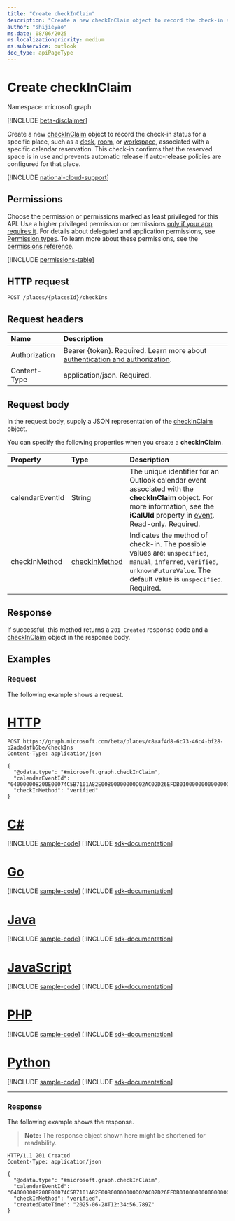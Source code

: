 ```yaml
---
title: "Create checkInClaim"
description: "Create a new checkInClaim object to record the check-in status for a specific place, such as a desk, room, or workspace, associated with a specific calendar reservation."
author: "shijieyao"
ms.date: 08/06/2025
ms.localizationpriority: medium
ms.subservice: outlook
doc_type: apiPageType
---
```


# Create checkInClaim

Namespace: microsoft.graph

[!INCLUDE [beta-disclaimer](../../includes/beta-disclaimer.md)]

Create a new [checkInClaim](../resources/checkinclaim.md) object to record the check-in status for a specific place, such as a [desk](../resources/desk.md), [room](../resources/room.md), or [workspace](../resources/workspace.md), associated with a specific calendar reservation. This check-in confirms that the reserved space is in use and prevents automatic release if auto-release policies are configured for that place.

[!INCLUDE [national-cloud-support](../../includes/global-only.md)]

## Permissions

Choose the permission or permissions marked as least privileged for this API. Use a higher privileged permission or permissions [only if your app requires it](/graph/permissions-overview#best-practices-for-using-microsoft-graph-permissions). For details about delegated and application permissions, see [Permission types](/graph/permissions-overview#permission-types). To learn more about these permissions, see the [permissions reference](/graph/permissions-reference).

<!-- { "blockType": "permissions", "name": "place_post_checkins" } -->
[!INCLUDE [permissions-table](../includes/permissions/place-post-checkins-permissions.md)]

## HTTP request

<!-- {
  "blockType": "ignored"
}
-->
```http
POST /places/{placesId}/checkIns
```

## Request headers

|Name|Description|
|:---|:---|
|Authorization|Bearer {token}. Required. Learn more about [authentication and authorization](/graph/auth/auth-concepts).|
|Content-Type|application/json. Required.|

## Request body

In the request body, supply a JSON representation of the [checkInClaim](../resources/checkinclaim.md) object.

You can specify the following properties when you create a **checkInClaim**.

|Property|Type|Description|
|:---|:---|:---|
|calendarEventId|String| The unique identifier for an Outlook calendar event associated with the **checkInClaim** object. For more information, see the **iCalUId** property in [event](../resources/event.md). Read-only. Required. |
|checkInMethod|[checkInMethod](../resources/checkinclaim.md#checkinmethod-values)| Indicates the method of check-in. The possible values are: `unspecified`, `manual`, `inferred`, `verified`, `unknownFutureValue`. The default value is `unspecified`. Required.|

## Response

If successful, this method returns a `201 Created` response code and a [checkInClaim](../resources/checkinclaim.md) object in the response body.

## Examples

### Request

The following example shows a request.
# [HTTP](#tab/http)
<!-- {
  "blockType": "request",
  "name": "create_checkinclaim_from_"
}
-->
```http
POST https://graph.microsoft.com/beta/places/c8aaf4d8-6c73-46c4-bf28-b2adadafb5be/checkIns
Content-Type: application/json

{
  "@odata.type": "#microsoft.graph.checkInClaim",
  "calendarEventId": "040000008200E00074C5B7101A82E00800000000D02AC02D26EFDB010000000000000000100000005A18ADA04F0A24489AE13ED3CC367978",
  "checkInMethod": "verified"
}
```

# [C#](#tab/csharp)
[!INCLUDE [sample-code](../includes/snippets/csharp/create-checkinclaim-from--csharp-snippets.md)]
[!INCLUDE [sdk-documentation](../includes/snippets/snippets-sdk-documentation-link.md)]

# [Go](#tab/go)
[!INCLUDE [sample-code](../includes/snippets/go/create-checkinclaim-from--go-snippets.md)]
[!INCLUDE [sdk-documentation](../includes/snippets/snippets-sdk-documentation-link.md)]

# [Java](#tab/java)
[!INCLUDE [sample-code](../includes/snippets/java/create-checkinclaim-from--java-snippets.md)]
[!INCLUDE [sdk-documentation](../includes/snippets/snippets-sdk-documentation-link.md)]

# [JavaScript](#tab/javascript)
[!INCLUDE [sample-code](../includes/snippets/javascript/create-checkinclaim-from--javascript-snippets.md)]
[!INCLUDE [sdk-documentation](../includes/snippets/snippets-sdk-documentation-link.md)]

# [PHP](#tab/php)
[!INCLUDE [sample-code](../includes/snippets/php/create-checkinclaim-from--php-snippets.md)]
[!INCLUDE [sdk-documentation](../includes/snippets/snippets-sdk-documentation-link.md)]

# [Python](#tab/python)
[!INCLUDE [sample-code](../includes/snippets/python/create-checkinclaim-from--python-snippets.md)]
[!INCLUDE [sdk-documentation](../includes/snippets/snippets-sdk-documentation-link.md)]

---

### Response

The following example shows the response.
>**Note:** The response object shown here might be shortened for readability.
<!-- {
  "blockType": "response",
  "truncated": true,
  "@odata.type": "microsoft.graph.checkInClaim"
}
-->
```http
HTTP/1.1 201 Created
Content-Type: application/json

{
  "@odata.type": "#microsoft.graph.checkInClaim",
  "calendarEventId": "040000008200E00074C5B7101A82E00800000000D02AC02D26EFDB010000000000000000100000005A18ADA04F0A24489AE13ED3CC367978",
  "checkInMethod": "verified",
  "createdDateTime": "2025-06-28T12:34:56.789Z"
}
```
